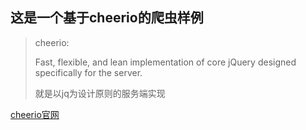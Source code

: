 ##  这是一个基于cheerio的爬虫样例

> cheerio:
> 
>Fast, flexible, and lean implementation of core jQuery designed specifically for the server.
>
>就是以jq为设计原则的服务端实现

<a href="https://cheerio.js.org/">cheerio官网</a>